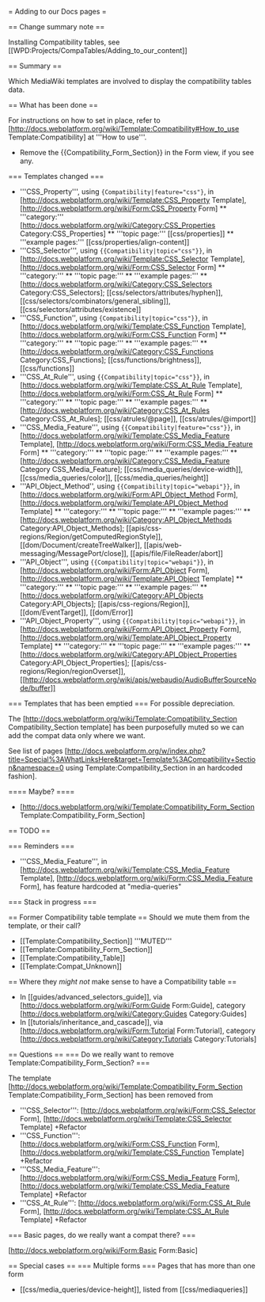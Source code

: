 = Adding to our Docs pages =

== Change summary note ==

  <nowiki>Installing Compatibility tables, see [[WPD:Projects/CompaTables/Adding_to_our_content]]</nowiki>

== Summary ==

Which MediaWiki templates are involved to display the compatibility tables data.

== What has been done ==

For instructions on how to set in place, refer to [http://docs.webplatform.org/wiki/Template:Compatibility#How_to_use Template:Compatibility] at '''How to use'''.

* Remove the <nowiki>{{Compatibility_Form_Section}}</nowiki> in the Form view, if you see any.

=== Templates changed ===

* '''CSS_Property''', using <code><nowiki>{Compatibility|feature="css"}</nowiki></code>, in [http://docs.webplatform.org/wiki/Template:CSS_Property Template], [http://docs.webplatform.org/wiki/Form:CSS_Property  Form]
** '''category:''' [http://docs.webplatform.org/wiki/Category:CSS_Properties Category:CSS_Properties]
** '''topic page:''' [[css/properties]]
** '''example pages:''' [[css/properties/align-content]]
* '''CSS_Selector''', using <code><nowiki>{{Compatibility|topic="css"}}</nowiki></code>, in [http://docs.webplatform.org/wiki/Template:CSS_Selector Template], [http://docs.webplatform.org/wiki/Form:CSS_Selector Form]
** '''category:'''
** '''topic page:'''
** '''example pages:'''
** [http://docs.webplatform.org/wiki/Category:CSS_Selectors Category:CSS_Selectors]; [[css/selectors/attributes/hyphen]], [[css/selectors/combinators/general_sibling]], [[css/selectors/attributes/existence]]
* '''CSS_Function'', using <code><nowiki>{Compatibility|topic="css"}}</nowiki></code>, in [http://docs.webplatform.org/wiki/Template:CSS_Function Template], [http://docs.webplatform.org/wiki/Form:CSS_Function Form]
** '''category:'''
** '''topic page:'''
** '''example pages:'''
** [http://docs.webplatform.org/wiki/Category:CSS_Functions Category:CSS_Functions]; [[css/functions/brightness]], [[css/functions]]
* '''CSS_At_Rule''', using <code><nowiki>{{Compatibility|topic="css"}}</nowiki></code>, in [http://docs.webplatform.org/wiki/Template:CSS_At_Rule Template], [http://docs.webplatform.org/wiki/Form:CSS_At_Rule Form]
** '''category:'''
** '''topic page:'''
** '''example pages:'''
** [http://docs.webplatform.org/wiki/Category:CSS_At_Rules Category:CSS_At_Rules]; [[css/atrules/@page]], [[css/atrules/@import]]
* '''CSS_Media_Feature''', using <code><nowiki>{{Compatibility|feature="css"}}</nowiki></code>, in [http://docs.webplatform.org/wiki/Template:CSS_Media_Feature Template], [http://docs.webplatform.org/wiki/Form:CSS_Media_Feature Form]
** '''category:'''
** '''topic page:'''
** '''example pages:'''
** [http://docs.webplatform.org/wiki/Category:CSS_Media_Feature Category CSS_Media_Feature]; [[css/media_queries/device-width]], [[css/media_queries/color]], [[css/media_queries/height]]
* '''API_Object_Method'', using <code><nowiki>{{Compatibility|topic="webapi"}}</nowiki></code>, in [http://docs.webplatform.org/wiki/Form:API_Object_Method Form], [http://docs.webplatform.org/wiki/Template:API_Object_Method Template]
** '''category:'''
** '''topic page:'''
** '''example pages:'''
**  [http://docs.webplatform.org/wiki/Category:API_Object_Methods Category:API_Object_Methods]; [[apis/css-regions/Region/getComputedRegionStyle]], [[dom/Document/createTreeWalker]], [[apis/web-messaging/MessagePort/close]], [[apis/file/FileReader/abort]]
* '''API_Object''', using <code><nowiki>{{Compatibility|topic="webapi"}}</nowiki></code>, in [http://docs.webplatform.org/wiki/Form:API_Object Form], [http://docs.webplatform.org/wiki/Template:API_Object Template]
** '''category:'''
** '''topic page:'''
** '''example pages:'''
** [http://docs.webplatform.org/wiki/Category:API_Objects Category:API_Objects]; [[apis/css-regions/Region]], [[dom/EventTarget]], [[dom/Error]]
* '''API_Object_Property''', using <code><nowiki>{{Compatibility|topic="webapi"}}</nowiki></code>, in [http://docs.webplatform.org/wiki/Form:API_Object_Property Form], [http://docs.webplatform.org/wiki/Template:API_Object_Property Template]
** '''category:'''
** '''topic page:'''
** '''example pages:'''
** [http://docs.webplatform.org/wiki/Category:API_Object_Properties Category:API_Object_Properties]; [[apis/css-regions/Region/regionOverset]], [[http://docs.webplatform.org/wiki/apis/webaudio/AudioBufferSourceNode/buffer]]

 
=== Templates that has been emptied ===
For possible depreciation.

The [http://docs.webplatform.org/wiki/Template:Compatibility_Section Compatibility_Section template] has been purposefully muted so we can add the compat data only where we want.

See list of pages [http://docs.webplatform.org/w/index.php?title=Special%3AWhatLinksHere&target=Template%3ACompatibility+Section&namespace=0 using Template:Compatibility_Section in an hardcoded fashion].

==== Maybe? ====
* [http://docs.webplatform.org/wiki/Template:Compatibility_Form_Section Template:Compatibility_Form_Section] 


== TODO ==

=== Reminders ===
* '''CSS_Media_Feature''', in [http://docs.webplatform.org/wiki/Template:CSS_Media_Feature Template], [http://docs.webplatform.org/wiki/Form:CSS_Media_Feature Form], has feature hardcoded at "media-queries"

=== Stack in progress ===

== Former Compatibility table template ==
Should we mute them from the template, or their call?
* [[Template:Compatibility_Section]]  '''MUTED'''
* [[Template:Compatibility_Form_Section]]
* [[Template:Compatibility_Table]]
* [[Template:Compat_Unknown]]

== Where they *might not* make sense to have a Compatibility table ==
* In [[guides/advanced_selectors_guide]], via [http://docs.webplatform.org/wiki/Form:Guide Form:Guide], category [http://docs.webplatform.org/wiki/Category:Guides Category:Guides]
* In [[tutorials/inheritance_and_cascade]], via [http://docs.webplatform.org/wiki/Form:Tutorial Form:Tutorial], category [http://docs.webplatform.org/wiki/Category:Tutorials Category:Tutorials]

== Questions ==
=== Do we really want to remove Template:Compatibility_Form_Section? ===

The template [http://docs.webplatform.org/wiki/Template:Compatibility_Form_Section Template:Compatibility_Form_Section] has been removed from 

* '''CSS_Selector''':  [http://docs.webplatform.org/wiki/Form:CSS_Selector Form], [http://docs.webplatform.org/wiki/Template:CSS_Selector Template] +Refactor
* '''CSS_Function''':  [http://docs.webplatform.org/wiki/Form:CSS_Function Form], [http://docs.webplatform.org/wiki/Template:CSS_Function Template] +Refactor
* '''CSS_Media_Feature''':  [http://docs.webplatform.org/wiki/Form:CSS_Media_Feature Form], [http://docs.webplatform.org/wiki/Template:CSS_Media_Feature Template] +Refactor
* '''CSS_At_Rule''':  [http://docs.webplatform.org/wiki/Form:CSS_At_Rule Form], [http://docs.webplatform.org/wiki/Template:CSS_At_Rule Template]  +Refactor

=== Basic pages, do we really want a compat there? ===

[http://docs.webplatform.org/wiki/Form:Basic Form:Basic]

== Special cases ==
=== Multiple forms ===
Pages that has more than one form
* [[css/media_queries/device-height]], listed from [[css/mediaqueries]]